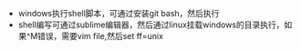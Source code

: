 - windows执行shell脚本，可通过安装git bash，然后执行
- shell编写可通过sublime编辑器，然后通过linux挂载windows的目录执行，如果^M错误，需要vim file,然后set ff=unix
